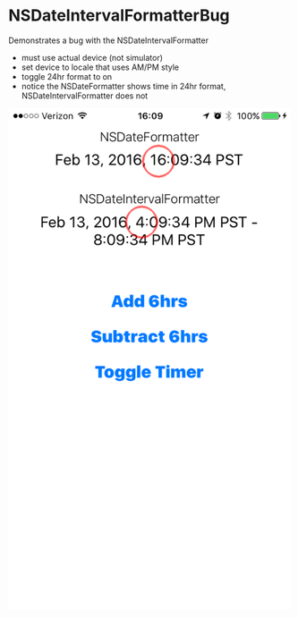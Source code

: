 # NSDateIntervalFormatterBug
Demonstrates a bug with the NSDateIntervalFormatter
- must use actual device (not simulator)
- set device to locale that uses AM/PM style
- toggle 24hr format to on
- notice the NSDateFormatter shows time in 24hr format, NSDateIntervalFormatter does not

![ScreenShot](screen.png)
